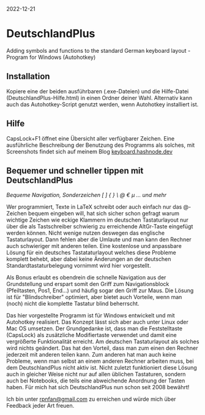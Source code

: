 2022-12-21

# DeutschlandPlus
Adding symbols and functions to the standard German keyboard layout - Program for Windows (Autohotkey) 

## Installation
Kopiere eine der beiden ausführbaren (.exe-Dateien) und die Hilfe-Datei (DeutschlandPlus-Hilfe.html) in einen Ordner deiner Wahl. Alternativ kann auch das Autohotkey-Script genutzt werden, wenn Autohotkey installiert ist.

## Hilfe
CapsLock+F1 öffnet eine Übersicht aller verfügbarer Zeichen. Eine ausführliche Beschreibung der Benutzung des Programms als solches, mit Screenshots findet sich auf meinem Blog [keyboard.hashnode.dev](https://keyboard.hashnode.dev)  

## Bequemer und schneller tippen mit DeutschlandPlus
*Bequeme Navigation, Sonderzeichen [ ] { } \ @ € µ … und mehr*

Wer programmiert, Texte in LaTeX schreibt oder auch einfach nur das @-Zeichen bequem eingeben will, hat sich sicher schon gefragt warum wichtige Zeichen wie eckige Klammern im deutschen Tastaturlayout nur über die als Tastschreiber schwierig zu erreichende AltGr-Taste eingefügt werden können. Nicht wenige nutzen deswegen das englische Tastaturlayout. Dann fehlen aber die Umlaute und man kann den Rechner auch schwieriger mit anderen teilen. Eine kostenlose und anpassbare Lösung für ein deutsches Tastataturlayout welches diese Probleme komplett behebt, aber dabei keine Änderungen an der deutschen Standardtastaturbelegung vornimmt wird hier vorgestellt.

Als Bonus erlaubt es obendrein die schnelle Navigation aus der Grundstellung und erspart somit den Griff zum Navigationsblock (Pfeiltasten, Pos1, End…) und häufig sogar den Griff zur Maus. Die Lösung ist für "Blindschreiber" optimiert, aber bietet auch Vorteile, wenn man (noch) nicht die komplette Tastatur blind beherrscht.

Das hier vorgestellte Programm ist für Windows entwickelt und mit Autohotkey realisiert. Das Konzept lässt sich aber auch unter Linux oder Mac OS umsetzen. Der Grundgedanke ist, dass man die Feststelltaste (CapsLock) als zusätzliche Modifiertaste verwendet und damit eine vergrößerte Funktionalität erreicht. Am deutschen Tastaturlayout als solches wird nichts geändert. Das hat den Vorteil, dass man zum einen den Rechner jederzeit mit anderen teilen kann. Zum anderen hat man auch keine Probleme, wenn man selbst an einem anderen Rechner arbeiten muss, bei dem DeutschlandPlus nicht aktiv ist. Nicht zuletzt funktioniert diese Lösung auch in gleicher Weise nicht nur auf allen üblichen Tastaturen, sondern auch bei Notebooks, die teils eine abweichende Anordnung der Tasten haben. Für mich hat sich DeutschlandPlus nun schon seit 2008 bewährt!


Ich bin unter rpnfan@gmail.com zu erreichen und würde mich über Feedback jeder Art freuen.
